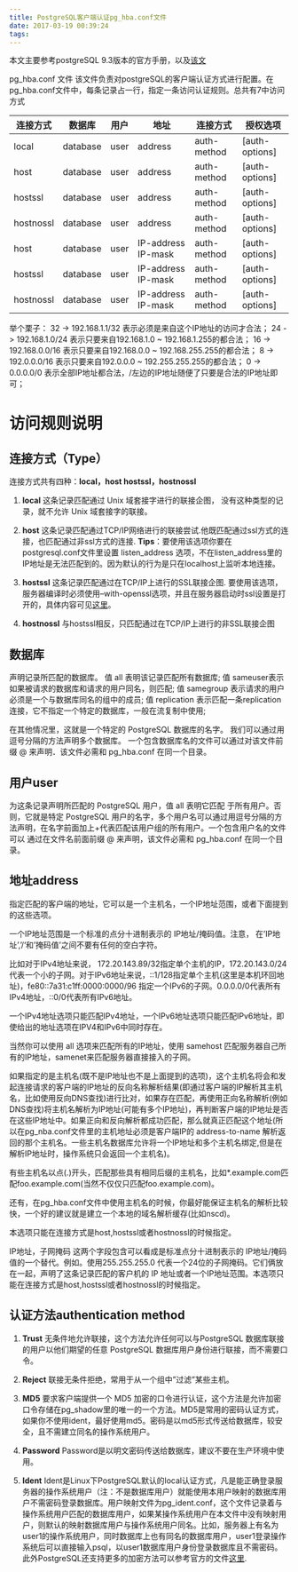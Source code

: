 ```yaml
---
title: PostgreSQL客户端认证pg_hba.conf文件
date: 2017-03-19 00:39:24
tags:
---
```


本文主要参考postgreSQL 9.3版本的官方手册，以及[该文](http://www.qingpingshan.com/shujuku/postgresql/156383.html)

pg_hba.conf 文件
该文件负责对postgreSQL的客户端认证方式进行配置。在pg_hba.conf文件中，每条记录占一行，指定一条访问认证规则。总共有7中访问方式

连接方式|数据库 |用户 |地址| 连接方式|授权选项
----|----|----|----|----|----
local|      database | user | address |auth-method  |[auth-options]
host   |    database|  user | address | auth-method |[auth-options]
hostssl   | database | user | address | auth-method | [auth-options]
hostnossl  |database | user | address | auth-method | [auth-options]
host      | database  |user | IP-address IP-mask | auth-method | [auth-options]
hostssl   | database | user | IP-address IP-mask | auth-method | [auth-options]
hostnossl  |database | user | IP-address IP-mask | auth-method | [auth-options]

举个栗子：
32 -> 192.168.1.1/32 表示必须是来自这个IP地址的访问才合法；
24 -> 192.168.1.0/24 表示只要来自192.168.1.0 ~ 192.168.1.255的都合法；
16 -> 192.168.0.0/16 表示只要来自192.168.0.0 ~ 192.168.255.255的都合法；
8 -> 192.0.0.0/16 表示只要来自192.0.0.0 ~ 192.255.255.255的都合法；
0 -> 0.0.0.0/0 表示全部IP地址都合法，/左边的IP地址随便了只要是合法的IP地址即可；

# 访问规则说明
## 连接方式（Type）
连接方式共有四种：**local，host hostssl，hostnossl**

1.  **local**
这条记录匹配通过 Unix 域套接字进行的联接企图， 没有这种类型的记录，就不允许 Unix 域套接字的联接。

2. **host**
这条记录匹配通过TCP/IP网络进行的联接尝试.他既匹配通过ssl方式的连接，也匹配通过非ssl方式的连接.
**Tips**：要使用该选项你要在postgresql.conf文件里设置 listen_address 选项，不在listen_address里的IP地址是无法匹配到的。因为默认的行为是只在localhost上监听本地连接。

3. **hostssl**
这条记录匹配通过在TCP/IP上进行的SSL联接企图.
要使用该选项，服务器编译时必须使用–with-openssl选项，并且在服务器启动时ssl设置是打开的，具体内容可见[这里](https://www.postgresql.org/docs/9.3/static/ssl-tcp.html)。

4. **hostnossl**
与hostssl相反，只匹配通过在TCP/IP上进行的非SSL联接企图

## 数据库
声明记录所匹配的数据库。
值 all 表明该记录匹配所有数据库;
值 sameuser表示如果被请求的数据库和请求的用户同名，则匹配;
值 samegroup 表示请求的用户必须是一个与数据库同名的组中的成员;
值 replication 表示匹配一条replication连接，它不指定一个特定的数据库，一般在流复制中使用;

在其他情况里，这就是一个特定的 PostgreSQL 数据库的名字。 我们可以通过用逗号分隔的方法声明多个数据库。 一个包含数据库名的文件可以通过对该文件前缀 @ 来声明．该文件必需和 pg_hba.conf 在同一个目录。

## 用户user
为这条记录声明所匹配的 PostgreSQL 用户，值 all 表明它匹配 于所有用户。否则，它就是特定 PostgreSQL 用户的名字，多个用户名可以通过用逗号分隔的方法声明，在名字前面加上+代表匹配该用户组的所有用户。一个包含用户名的文件可以 通过在文件名前面前缀 @ 来声明，该文件必需和 pg_hba.conf 在同一个目录。

<!-- more -->

## 地址address
指定匹配的客户端的地址，它可以是一个主机名，一个IP地址范围，或者下面提到的这些选项。

一个IP地址范围是一个标准的点分十进制表示的 IP地址/掩码值。注意， 在’IP地址’,’/‘和’掩码值’之间不要有任何的空白字符。

比如对于IPv4地址来说， 172.20.143.89/32指定单个主机的IP，172.20.143.0/24代表一个小的子网。对于IPv6地址来说，::1/128指定单个主机(这里是本机环回地址)，fe80::7a31:c1ff:0000:0000/96 指定一个IPv6的子网。0.0.0.0/0代表所有IPv4地址，::0/0代表所有IPv6地址。

一个IPv4地址选项只能匹配IPv4地址，一个IPv6地址选项只能匹配IPv6地址，即使给出的地址选项在IPV4和IPv6中同时存在。

当然你可以使用 all 选项来匹配所有的IP地址，使用 samehost 匹配服务器自己所有的IP地址，samenet来匹配服务器直接接入的子网。

如果指定的是主机名(既不是IP地址也不是上面提到的选项)，这个主机名将会和发起连接请求的客户端的IP地址的反向名称解析结果(即通过客户端的IP解析其主机名，比如使用反向DNS查找)进行比对，如果存在匹配，再使用正向名称解析(例如DNS查找)将主机名解析为IP地址(可能有多个IP地址)，再判断客户端的IP地址是否在这些IP地址中。如果正向和反向解析都成功匹配，那么就真正匹配这个地址(所以在pg_nba.conf文件里的主机地址必须是客户端IP的 address-to-name 解析返回的那个主机名。一些主机名数据库允许将一个IP地址和多个主机名绑定,但是在解析IP地址时，操作系统只会返回一个主机名)。

有些主机名以点(.)开头，匹配那些具有相同后缀的主机名，比如*.example.com匹配foo.example.com(当然不仅仅只匹配foo.example.com)。

还有，在pg_hba.conf文件中使用主机名的时候，你最好能保证主机名的解析比较快，一个好的建议就是建立一个本地的域名解析缓存(比如nscd)。

本选项只能在连接方式是host,hostssl或者hostnossl的时候指定。

IP地址，子网掩码
这两个字段包含可以看成是标准点分十进制表示的 IP地址/掩码值的一个替代。例如。使用255.255.255.0 代表一个24位的子网掩码。它们俩放在一起，声明了这条记录匹配的客户机的 IP 地址或者一个IP地址范围。本选项只能在连接方式是host,hostssl或者hostnossl的时候指定。

## 认证方法authentication method
1. **Trust**
无条件地允许联接，这个方法允许任何可以与PostgreSQL 数据库联接的用户以他们期望的任意 PostgreSQL 数据库用户身份进行联接，而不需要口令。

2. **Reject**
联接无条件拒绝，常用于从一个组中”过滤”某些主机。

3. **MD5**
要求客户端提供一个 MD5 加密的口令进行认证，这个方法是允许加密口令存储在pg_shadow里的唯一的一个方法。MD5是常用的密码认证方式，如果你不使用ident，最好使用md5。密码是以md5形式传送给数据库，较安全，且不需建立同名的操作系统用户。

4. **Password**
Password是以明文密码传送给数据库，建议不要在生产环境中使用。

5. **Ident**
Ident是Linux下PostgreSQL默认的local认证方式，凡是能正确登录服务器的操作系统用户（注：不是数据库用户）就能使用本用户映射的数据库用户不需密码登录数据库。用户映射文件为pg_ident.conf，这个文件记录着与操作系统用户匹配的数据库用户，如果某操作系统用户在本文件中没有映射用户，则默认的映射数据库用户与操作系统用户同名。比如，服务器上有名为user1的操作系统用户，同时数据库上也有同名的数据库用户，user1登录操作系统后可以直接输入psql，以user1数据库用户身份登录数据库且不需密码。
此外PostgreSQL还支持更多的加密方法可以参考官方的文件[这里](https://www.postgresql.org/docs/9.3/static/auth-pg-hba-conf.html).